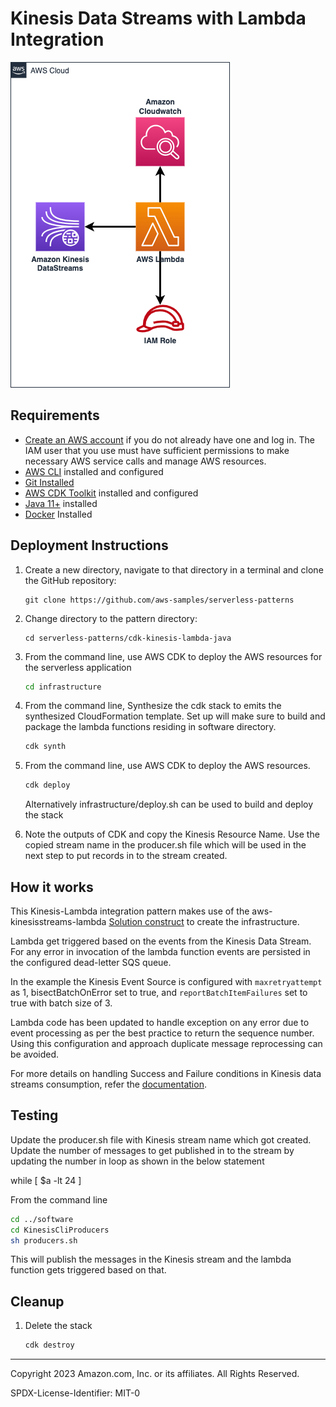 # Kinesis Data Streams with Lambda Integration

![architecture diagram](architecture.png)

## Requirements

* [Create an AWS account](https://portal.aws.amazon.com/gp/aws/developer/registration/index.html) if you do not already have one and log in. The IAM user that you use must have sufficient permissions to make necessary AWS service calls and manage AWS resources.
* [AWS CLI](https://docs.aws.amazon.com/cli/latest/userguide/install-cliv2.html) installed and configured
* [Git Installed](https://git-scm.com/book/en/v2/Getting-Started-Installing-Git)
* [AWS CDK Toolkit](https://docs.aws.amazon.com/cdk/latest/guide/cli.html) installed and configured
* [Java 11+](https://docs.aws.amazon.com/corretto/latest/corretto-11-ug/downloads-list.html) installed
* [Docker](https://docs.docker.com/get-docker/) Installed

## Deployment Instructions

1. Create a new directory, navigate to that directory in a terminal and clone the GitHub repository:

    ```
    git clone https://github.com/aws-samples/serverless-patterns
    ```
2. Change directory to the pattern directory:

    ```
    cd serverless-patterns/cdk-kinesis-lambda-java
    ```
3. From the command line, use AWS CDK to deploy the AWS resources for the serverless application

    ```bash
    cd infrastructure
    ```
4. From the command line, Synthesize the cdk stack to emits the synthesized CloudFormation template. Set up will make sure to build and package
   the lambda functions residing in software directory.

    ```bash
    cdk synth
    ```
5. From the command line, use AWS CDK to deploy the AWS resources.

    ```bash
    cdk deploy
    ```
   Alternatively infrastructure/deploy.sh can be used to build and deploy the stack

6. Note the outputs of CDK and copy the Kinesis Resource Name. Use the copied stream name in the producer.sh file which will be used in the next step to put records in to the stream created.

## How it works

This Kinesis-Lambda integration pattern makes use of the aws-kinesisstreams-lambda [Solution construct](https://docs.aws.amazon.com/solutions/latest/constructs/aws-kinesisstreams-lambda.html) to create the infrastructure.

Lambda get triggered based on the events from the Kinesis Data Stream. For any error in invocation of the lambda function events are persisted in the configured dead-letter SQS queue.

In the example the Kinesis Event Source is configured with `maxretryattempt` as 1, bisectBatchOnError set to true, and `reportBatchItemFailures` set to true with batch size of 3.

Lambda code has been updated to handle exception on any error due to event processing as per the best practice to return the sequence number. Using this configuration and approach duplicate message reprocessing can be avoided. 

For more details on handling Success and Failure conditions in Kinesis data streams consumption, refer the [documentation](https://docs.aws.amazon.com/lambda/latest/dg/with-kinesis.html#services-kinesis-errors).
## Testing
Update the producer.sh file with Kinesis stream name which got created. Update the number of messages to get published in to the stream by updating the number in loop as shown in the below statement

while [ $a -lt 24 ]

From the command line

   ```bash
   cd ../software
   cd KinesisCliProducers
   sh producers.sh
   ```
This will publish the messages in the Kinesis stream and the lambda function gets triggered based on that.

## Cleanup
 
1. Delete the stack
    ```bash
    cdk destroy
    ```
----
Copyright 2023 Amazon.com, Inc. or its affiliates. All Rights Reserved.

SPDX-License-Identifier: MIT-0